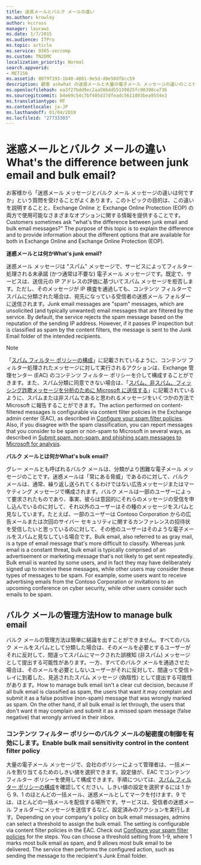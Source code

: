 ```yaml
---
title: 迷惑メールとバルク メールの違い
ms.author: krowley
author: kccross
manager: laurawi
ms.date: 1/7/2015
ms.audience: ITPro
ms.topic: article
ms.service: O365-seccomp
ms.custom: TN2DMC
localization_priority: Normal
search.appverid:
- MET150
ms.assetid: 8079f193-1b40-4081-9e5d-d0e50dfbcc59
description: 顧客 askwhat の迷惑メールと大量の電子メール メッセージの違いのことがありますか。このトピックの目的は、違いを説明し、オンラインの Exchange および Exchange オンライン保護 (EOP) の両方で利用可能なさまざまなオプションに関する情報を提供します。
ms.openlocfilehash: ea3f27bdd9ec2aa586dd55139825fc90390ca736
ms.sourcegitcommit: b4e69c54c7bf405d37dfeadc5611803bea9554e3
ms.translationtype: MT
ms.contentlocale: ja-JP
ms.lasthandoff: 01/04/2019
ms.locfileid: "27733303"
---
```

# <a name="whats-the-difference-between-junk-email-and-bulk-email"></a><span data-ttu-id="e09cd-103">迷惑メールとバルク メールの違い</span><span class="sxs-lookup"><span data-stu-id="e09cd-103">What's the difference between junk email and bulk email?</span></span>

<span data-ttu-id="e09cd-p101">お客様から「迷惑メール メッセージとバルク メール メッセージの違いは何ですか」という質問を受けることがよくあります。このトピックの目的は、この違いを説明することと、Exchange Online と Exchange Online Protection (EOP) の両方で使用可能なさまざまなオプションに関する情報を提供することです。</span><span class="sxs-lookup"><span data-stu-id="e09cd-p101">Customers sometimes ask "what's the difference between junk email and bulk email messages?" The purpose of this topic is to explain the difference and to provide information about the different options that are available for both in Exchange Online and Exchange Online Protection (EOP).</span></span>
  
 <span data-ttu-id="e09cd-106">**迷惑メールとは何か**</span><span class="sxs-lookup"><span data-stu-id="e09cd-106">**What's junk email?**</span></span>
  
<span data-ttu-id="e09cd-p102">迷惑メール メッセージは "スパム" メッセージで、サービスによってフィルター処理される未承諾 (かつ通常は不要な) 電子メール メッセージです。既定で、サービスは、送信元の IP アドレスの評価に基づいてスパム メッセージを拒否します。ただし、そのメッセージが IP 検査を通過しても、コンテンツ フィルターでスパムに分類された場合は、宛先になっている受信者の迷惑メール フォルダーに送信されます。</span><span class="sxs-lookup"><span data-stu-id="e09cd-p102">Junk email messages are "spam" messages, which are unsolicited (and typically unwanted) email messages that are filtered by the service. By default, the service rejects the spam message based on the reputation of the sending IP address. However, if it passes IP inspection but is classified as spam by the content filters, the message is sent to the Junk Email folder of the intended recipients.</span></span> 
  
> [!NOTE]
> <span data-ttu-id="e09cd-p103">「[スパム フィルター ポリシーの構成](configure-your-spam-filter-policies.md)」に記載されているように、コンテンツ フィルター処理されたメッセージに対して実行されるアクションは、Exchange 管理センター (EAC) のコンテンツ フィルター ポリシーを介して構成することができます。また、スパム分類に同意できない場合は、「[スパム、非スパム、フィッシング詐欺メッセージを分析のために Microsoft に送信する](submit-spam-non-spam-and-phishing-scam-messages-to-microsoft-for-analysis.md)」に記載されているように、スパムまたは非スパムであると思われるメッセージをいくつかの方法で Microsoft に報告することができます。</span><span class="sxs-lookup"><span data-stu-id="e09cd-p103">The action performed on content-filtered messages is configurable via content filter policies in the Exchange admin center (EAC), as described in [Configure your spam filter policies](configure-your-spam-filter-policies.md). Also, if you disagree with the spam classification, you can report messages that you consider to be spam or non-spam to Microsoft in several ways, as described in [Submit spam, non-spam, and phishing scam messages to Microsoft for analysis](submit-spam-non-spam-and-phishing-scam-messages-to-microsoft-for-analysis.md).</span></span> 
  
 <span data-ttu-id="e09cd-112">**バルク メールとは何か**</span><span class="sxs-lookup"><span data-stu-id="e09cd-112">**What's bulk email?**</span></span>
  
<span data-ttu-id="e09cd-p104">グレー メールとも呼ばれるバルク メールは、分類がより困難な電子メール メッセージのことです。迷惑メールは「常にある脅威」であるのに対して、バルク メールは、通常、繰り返し送られてくるわけではない広告メッセージまたはマーケティング メッセージで構成されます。バルク メールは一部のユーザーによって要求されたものであり、事実、彼らは意図的にそれらのメッセージの受信を申し込んでいるのに対して、それ以外のユーザーはその種のメッセージをスパムと見なしています。たとえば、一部のユーザーは Contoso Corporation からの広告メールまたは次回のサイバー セキュリティに関するカンファレンスの招待状を受信したいと思っているのに対して、その他のユーザーはそのような電子メールをスパムと見なしている場合です。</span><span class="sxs-lookup"><span data-stu-id="e09cd-p104">Bulk email, also referred to as gray mail, is a type of email message that's more difficult to classify. Whereas junk email is a constant threat, bulk email is typically comprised of an advertisement or marketing message that's not likely to get sent repeatedly. Bulk email is wanted by some users, and in fact they may have deliberately signed up to receive these messages, while other users may consider these types of messages to be spam. For example, some users want to receive advertising emails from the Contoso Corporation or invitations to an upcoming conference on cyber security, while other users consider such emails to be spam.</span></span>
  
## <a name="how-to-manage-bulk-email"></a><span data-ttu-id="e09cd-117">バルク メールの管理方法</span><span class="sxs-lookup"><span data-stu-id="e09cd-117">How to manage bulk email</span></span>

<span data-ttu-id="e09cd-p105">バルク メールの管理方法は簡単に結論を出すことができません。すべてのバルク メールをスパムとして分類した場合は、そのメールを必要とするユーザーがそれに反対して、間違ってスパムにマークされた誤検知 (非スパム) メッセージとして提出する可能性があります。一方、すべてのバルク メールを通過させた場合は、そのメールを必要としないユーザーがそれに反対して、間違って受信トレイに到着した、見逃されたスパム メッセージ (偽陰性) として提出する可能性があります。</span><span class="sxs-lookup"><span data-stu-id="e09cd-p105">How to manage bulk email isn't a clear cut decision, because if all bulk email is classified as spam, the users that want it may complain and submit it as a false positive (non-spam) message that was wrongly marked as spam. On the other hand, if all bulk email is let through, the users that don't want it may complain and submit it as a missed spam message (false negative) that wrongly arrived in their inbox.</span></span>
  
### <a name="enable-bulk-mail-sensitivity-control-in-the-content-filter-policy"></a><span data-ttu-id="e09cd-120">コンテンツ フィルター ポリシーのバルク メールの秘密度の制御を有効にします。</span><span class="sxs-lookup"><span data-stu-id="e09cd-120">Enable bulk mail sensitivity control in the content filter policy</span></span>

<span data-ttu-id="e09cd-p106">大量の電子メール メッセージで、会社のポリシーによって管理者は、一括メールを割り当てるためのしきい値を選択できます。設定値が、EAC でコンテンツ フィルター ポリシーを使用して構成できます。手順については、[スパム フィルター ポリシーの構成](configure-your-spam-filter-policies.md)を確認してください。しきい値の設定を選択するには 1 から 9、1 のほとんどの一括メール、迷惑メールとしてマークを付けます、9 では、ほとんどの一括メールを配信する場所です。サービスは、受信者の迷惑メール フォルダーにメッセージを送信するなど、設定済みのアクションを実行します。</span><span class="sxs-lookup"><span data-stu-id="e09cd-p106">Depending on your company's policy on bulk email messages, admins can select a threshold to assign the bulk email. The setting is configurable via content filter policies in the EAC. Check out [Configure your spam filter policies](configure-your-spam-filter-policies.md) for the steps. You can choose a threshold setting from 1-9, where 1 marks most bulk email as spam, and 9 allows most bulk email to be delivered. The service then performs the configured action, such as sending the message to the recipient's Junk Email folder.</span></span> 
  

